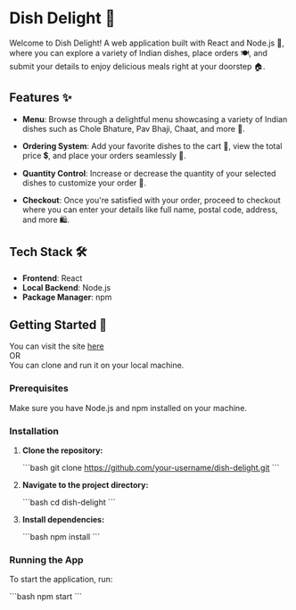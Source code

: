 # Dish Delight 🍲

Welcome to Dish Delight! A web application built with React and Node.js 🚀, where you can explore a variety of Indian dishes, place orders 🍽️, and submit your details to enjoy delicious meals right at your doorstep 🏠.

## Features ✨

- **Menu**: Browse through a delightful menu showcasing a variety of Indian dishes such as Chole Bhature, Pav Bhaji, Chaat, and more 🍛.
  
- **Ordering System**: Add your favorite dishes to the cart 🛒, view the total price 💲, and place your orders seamlessly 📝.

- **Quantity Control**: Increase or decrease the quantity of your selected dishes to customize your order 🔄.

- **Checkout**: Once you're satisfied with your order, proceed to checkout where you can enter your details like full name, postal code, address, and more 🛍️.

## Tech Stack 🛠️

- **Frontend**: React
- **Local Backend**: Node.js
- **Package Manager**: npm

## Getting Started 🚀

You can visit the site [here](https://dishdelightdd.netlify.app)  
OR  
You can clone and run it on your local machine.

### Prerequisites

Make sure you have Node.js and npm installed on your machine.

### Installation

1. **Clone the repository:**

    \`\`\`bash
    git clone https://github.com/your-username/dish-delight.git
    \`\`\`

2. **Navigate to the project directory:**

    \`\`\`bash
    cd dish-delight
    \`\`\`

3. **Install dependencies:**

    \`\`\`bash
    npm install
    \`\`\`

### Running the App

To start the application, run:

\`\`\`bash
npm start
\`\`\`
